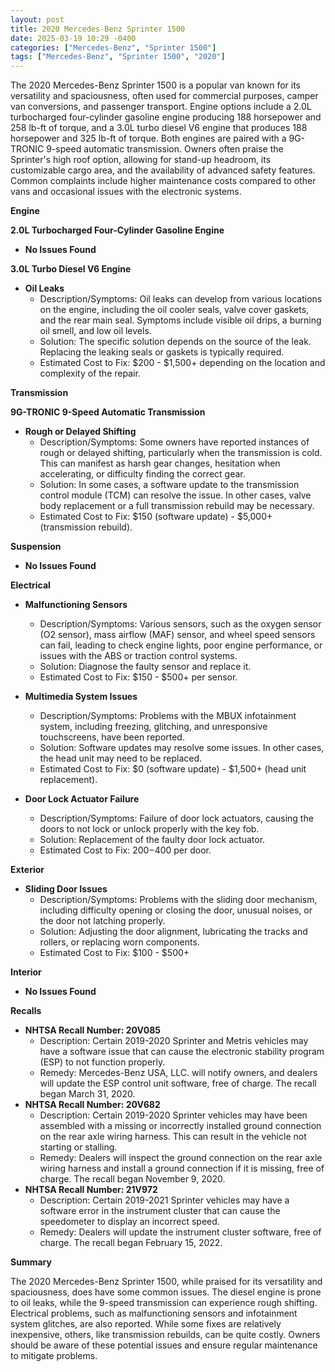 ```yaml
---
layout: post
title: 2020 Mercedes-Benz Sprinter 1500
date: 2025-03-19 10:29 -0400
categories: ["Mercedes-Benz", "Sprinter 1500"]
tags: ["Mercedes-Benz", "Sprinter 1500", "2020"]
---
```

The 2020 Mercedes-Benz Sprinter 1500 is a popular van known for its versatility and spaciousness, often used for commercial purposes, camper van conversions, and passenger transport. Engine options include a 2.0L turbocharged four-cylinder gasoline engine producing 188 horsepower and 258 lb-ft of torque, and a 3.0L turbo diesel V6 engine that produces 188 horsepower and 325 lb-ft of torque. Both engines are paired with a 9G-TRONIC 9-speed automatic transmission. Owners often praise the Sprinter's high roof option, allowing for stand-up headroom, its customizable cargo area, and the availability of advanced safety features. Common complaints include higher maintenance costs compared to other vans and occasional issues with the electronic systems.

**Engine**

**2.0L Turbocharged Four-Cylinder Gasoline Engine**

*   **No Issues Found**

**3.0L Turbo Diesel V6 Engine**

* **Oil Leaks**
    * Description/Symptoms: Oil leaks can develop from various locations on the engine, including the oil cooler seals, valve cover gaskets, and the rear main seal. Symptoms include visible oil drips, a burning oil smell, and low oil levels.
    * Solution: The specific solution depends on the source of the leak. Replacing the leaking seals or gaskets is typically required.
    * Estimated Cost to Fix: $200 - $1,500+ depending on the location and complexity of the repair.

**Transmission**

**9G-TRONIC 9-Speed Automatic Transmission**

*   **Rough or Delayed Shifting**
    *   Description/Symptoms: Some owners have reported instances of rough or delayed shifting, particularly when the transmission is cold. This can manifest as harsh gear changes, hesitation when accelerating, or difficulty finding the correct gear.
    *   Solution: In some cases, a software update to the transmission control module (TCM) can resolve the issue. In other cases, valve body replacement or a full transmission rebuild may be necessary.
    *   Estimated Cost to Fix: $150 (software update) - $5,000+ (transmission rebuild).

**Suspension**

*   **No Issues Found**

**Electrical**

*   **Malfunctioning Sensors**
    *   Description/Symptoms: Various sensors, such as the oxygen sensor (O2 sensor), mass airflow (MAF) sensor, and wheel speed sensors can fail, leading to check engine lights, poor engine performance, or issues with the ABS or traction control systems.
    *   Solution: Diagnose the faulty sensor and replace it.
    *   Estimated Cost to Fix: $150 - $500+ per sensor.

*   **Multimedia System Issues**
    *   Description/Symptoms: Problems with the MBUX infotainment system, including freezing, glitching, and unresponsive touchscreens, have been reported.
    *   Solution: Software updates may resolve some issues. In other cases, the head unit may need to be replaced.
    *   Estimated Cost to Fix: $0 (software update) - $1,500+ (head unit replacement).

*   **Door Lock Actuator Failure**
    * Description/Symptoms: Failure of door lock actuators, causing the doors to not lock or unlock properly with the key fob.
    * Solution: Replacement of the faulty door lock actuator.
    * Estimated Cost to Fix: $200-$400 per door.

**Exterior**

*   **Sliding Door Issues**
    *   Description/Symptoms: Problems with the sliding door mechanism, including difficulty opening or closing the door, unusual noises, or the door not latching properly.
    *   Solution: Adjusting the door alignment, lubricating the tracks and rollers, or replacing worn components.
    *   Estimated Cost to Fix: $100 - $500+

**Interior**

*   **No Issues Found**

**Recalls**

*   **NHTSA Recall Number: 20V085**
    * Description: Certain 2019-2020 Sprinter and Metris vehicles may have a software issue that can cause the electronic stability program (ESP) to not function properly.
    * Remedy: Mercedes-Benz USA, LLC. will notify owners, and dealers will update the ESP control unit software, free of charge. The recall began March 31, 2020.
*   **NHTSA Recall Number: 20V682**
    * Description: Certain 2019-2020 Sprinter vehicles may have been assembled with a missing or incorrectly installed ground connection on the rear axle wiring harness. This can result in the vehicle not starting or stalling.
    * Remedy: Dealers will inspect the ground connection on the rear axle wiring harness and install a ground connection if it is missing, free of charge. The recall began November 9, 2020.
*   **NHTSA Recall Number: 21V972**
    * Description: Certain 2019-2021 Sprinter vehicles may have a software error in the instrument cluster that can cause the speedometer to display an incorrect speed.
    * Remedy: Dealers will update the instrument cluster software, free of charge. The recall began February 15, 2022.

**Summary**

The 2020 Mercedes-Benz Sprinter 1500, while praised for its versatility and spaciousness, does have some common issues. The diesel engine is prone to oil leaks, while the 9-speed transmission can experience rough shifting. Electrical problems, such as malfunctioning sensors and infotainment system glitches, are also reported. While some fixes are relatively inexpensive, others, like transmission rebuilds, can be quite costly. Owners should be aware of these potential issues and ensure regular maintenance to mitigate problems.

